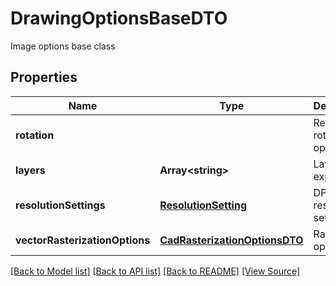 ﻿# DrawingOptionsBaseDTO
Image options base class

## Properties
Name | Type | Description | Notes
------------ | ------------- | ------------- | -------------
**rotation** |  | Resulting rotation operation | 
**layers** | **Array&lt;string&gt;** | Layers to export | [optional]
**resolutionSettings** | [**ResolutionSetting**](ResolutionSetting.md) | DPI resolution settings | [optional]
**vectorRasterizationOptions** | [**CadRasterizationOptionsDTO**](CadRasterizationOptionsDTO.md) | Raster options | [optional]

[[Back to Model list]](../README.md#documentation-for-models) [[Back to API list]](../README.md#documentation-for-api-endpoints) [[Back to README]](../README.md) [[View Source]](../src/models/drawingOptionsBaseDTO.ts)

